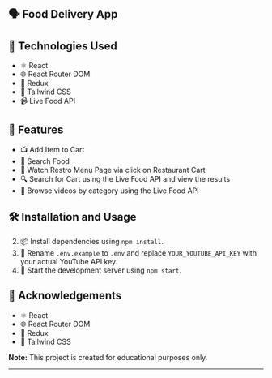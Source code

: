 
## 🗣️ Food Delivery App 

## 🚀 Technologies Used

- ⚛️ React
- 🌐 React Router DOM
- 🚀 Redux
- 🎨 Tailwind CSS
- 📹 Live Food API

## 🎉 Features

- 📺 Add Item to Cart  
- 💬 Search Food 
- 🎥 Watch Restro Menu Page via click on Restaurant Cart
- 🔍 Search for Cart using the Live Food API and view the results
- 🎥 Browse videos by category using the Live Food API

## 🛠️ Installation and Usage

2. 📦 Install dependencies using `npm install`.
4. 🔧 Rename `.env.example` to `.env` and replace `YOUR_YOUTUBE_API_KEY` with your actual YouTube API key.
5. 🚀 Start the development server using `npm start`.

## 💖 Acknowledgements

- ⚛️ React
- 🌐 React Router DOM
- 🚀 Redux
- 🎨 Tailwind CSS


**Note:** This project is created for educational purposes only.

---